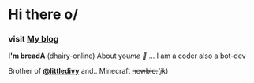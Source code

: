 # Hi there o/
### visit [My blog](https://bread.divy.work)

**I'm breadA** (dhairy-online) 
About ~~you~~*me :slightly_smiling_face:* ...
I am a coder also a bot-dev

Brother of [**@littledivy**](https://divy.work) and..
Minecraft ~~newbie.~~(*jk*)

